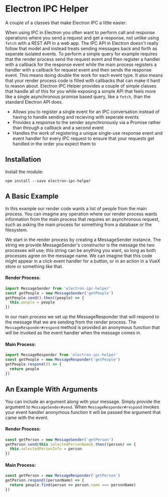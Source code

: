 # Electron IPC Helper
A couple of a classes that make Electron IPC a little easier. 

When using IPC in Electron you often want to perform call and response operations where you send a request and get a response, not unlike using `fetch` with a REST API in a web app. The IPC API in Electron doesn't really follow that model and instead treats sending messages back and forth as seperate isolated events. To perform a simple query for example requires that the render process send the request event and then register a handler with a callback for the response event while the main process registers a handler with a callback for request event and then sends the response event. This means doing double the work for each event type. It also means that your render process code is filled with callbacks that can make it hard to reason about. Electron IPC Helper provides a couple of simple classes that handle all of this for you while exposing a simple API that feels more like a single asynchronous promise based query, like a `fetch`, than the standard Electron API does.

* Allows you to register a single event for an IPC conversation instead of having to handle sending and recieving with seperate events
* Provides a response to the sender asynchronously via a Promise rather than through a callback and a second event
* Handles the work of registering a unique single-use response event and event handler for every IPC request to ensure that your requests get handled in the order you expect them to

## Installation
Install the module:
```
npm install --save electron-ipc-helper
```

## A Basic Example
In this example our render code wants a list of people from the main process. You can imagine any operation where our render process wants information from the main process that requires an asynchronous request, such as asking the main process for something from a database or the filesystem.

We start in the render process by creating a MessageSender instance. The string we provide MessageSender's constructor is the message the two processes will use; this string can be anything you want, so long as both processes agree on the message name. We can imagine that this code might appear in a click event handler for a button, or in an action in a VueX store or something like that.
#### Render Process:
```javascript
import MessageSender from 'electron-ipc-helper'
const getPeople = new MessageSender('getPeople')
getPeople.send().then((people) => {
  this.people = people
})
```
In our main process we set up the MessageResponder that will respond to the message that we are sending from the render process. The `MessageResponder#respond` method is provided an anonymous function that will be invoked as the event handler when the message comes in.
#### Main Process:
```javascript
import MessageResponder from 'electron-ipc-helper'
const getPeople = new MessageResponder('getPeople')
getPeople.respond(() => {
  return people
})
```
## An Example With Arguments
You can include an argument along with your message. Simply provide the argument to `MessageSender#send`. When `MessageResponder#respond` invokes your event handler anonymous function it will be passed the argument that came with the event.
#### Render Process:
```javascript
const getPerson = new MessageSender('getPerson')
getPerson.send(this.selectedPersonName).then((person) => {
  this.selectedPersonInfo = person
})
```
#### Main Process:
```javascript
const getPerson = new MessageResponder('getPerson')
getPerson.respond((personName) => {
  return people.find(person => person.name === personName)
})
```